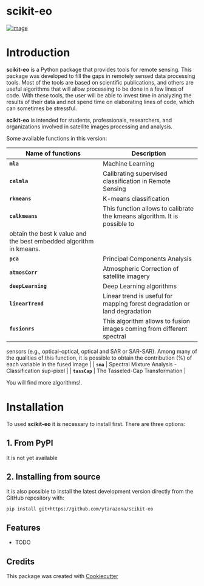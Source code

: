 # scikit-eo


[![image](https://img.shields.io/pypi/v/eopy.svg)](https://pypi.python.org/pypi/scikit-eo)

<!-- #region -->
# Introduction

**scikit-eo** is a Python package that provides tools for remote sensing. This package was developed to fill the gaps in remotely sensed data processing tools. Most of the tools are based on scientific publications, and others are useful algorithms that will allow processing to be done in a few lines of code. With these tools, the user will be able to invest time in analyzing the results of their data and not spend time on elaborating lines of code, which can sometimes be stressful.

**scikit-eo** is intended for students, professionals, researchers, and organizations involved in satellite images processing and analysis.

Some available functions in this version:

| Name of functions  | Description|
| -------------------| --------------------------------------------------------------------------|
| **`mla`**          | Machine Learning                                                          |
| **`calmla`**       | Calibrating supervised classification in Remote Sensing                   |
| **`rkmeans`**      | K-means classification                                                    |
| **`calkmeans`**    | This function allows to calibrate the kmeans algorithm. It is possible to
obtain the best k value and the best embedded algorithm in kmeans.                               |
| **`pca`**          | Principal Components Analysis                                             |
| **`atmosCorr`**    | Atmospheric Correction of satellite imagery                               |
| **`deepLearning`** | Deep Learning algorithms                                                  |
| **`linearTrend`**  | Linear trend is useful for mapping forest degradation or land degradation |
| **`fusionrs`**     | This algorithm allows to fusion images coming from different spectral 
sensors (e.g., optical-optical, optical and SAR or SAR-SAR). Among many of the qualities of 
this function, it is possible to obtain the contribution (%) of each variable in the fused image |
| **`sma`**          | Spectral Mixture Analysis - Classification sup-pixel                      |
| **`tassCap`**      | The Tasseled-Cap Transformation                                           |

You will find more algorithms!.


# Installation

To used **scikit-eo** it is necessary to install first. There are three options:

## 1. From PyPI

It is not yet available

## 2. Installing from source

It is also possible to install the latest development version directly from the GitHub repository with:
    
    pip install git+https://github.com/ytarazona/scikit-eo
<!-- #endregion -->

## Features

-   TODO

## Credits

This package was created with [Cookiecutter](https://github.com/cookiecutter/cookiecutter)
